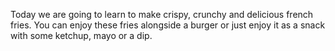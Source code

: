 Today we are going to learn to make crispy, crunchy and delicious french fries.
You can enjoy these fries alongside a burger or just enjoy it as a snack with some ketchup, mayo or a dip.